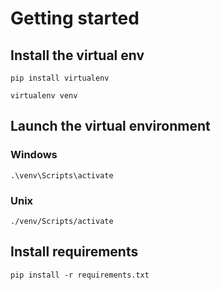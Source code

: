 # Getting started

## Install the virtual env
`
  pip install virtualenv
`

`
  virtualenv venv
`

## Launch the virtual environment
### Windows
`
.\venv\Scripts\activate
`
### Unix
`
./venv/Scripts/activate
`

## Install requirements
`
pip install -r requirements.txt
`
